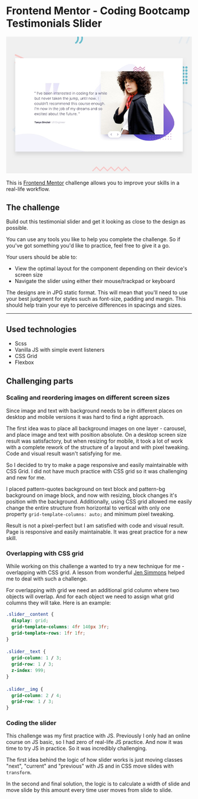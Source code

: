 # Frontend Mentor - Coding Bootcamp Testimonials Slider

![Design preview for the Coding Bootcamp Testimonials Slider coding challenge](./design/desktop-preview.jpg)

This is [Frontend Mentor](https://www.frontendmentor.io) challenge allows you to improve your skills in a real-life workflow.

## The challenge

Build out this testimonial slider and get it looking as close to the design as possible.

You can use any tools you like to help you complete the challenge. So if you've got something you'd like to practice, feel free to give it a go.

Your users should be able to: 

- View the optimal layout for the component depending on their device's screen size
- Navigate the slider using either their mouse/trackpad or keyboard

The designs are in JPG static format. This will mean that you'll need to use your best judgment for styles such as font-size, padding and margin. This should help train your eye to perceive differences in spacings and sizes.
_____________________________

## Used technologies

- Scss
- Vanilla JS with simple event listeners
- CSS Grid
- Flexbox

## Challenging parts

### Scaling and reordering images on different screen sizes

Since image and text with background needs to be in different places on desktop and mobile versions it was hard to find a right approach.

The first idea was to place all background images on one layer - carousel, and place image and text with position absolute. On a desktop screen size result was satisfactory, but when resizing for mobile, it took a lot of work with a complete rework of the structure of a layout and with pixel tweaking. Code and visual result wasn't satisfying for me.

So I decided to try to make a page responsive and easily maintainable with CSS Grid. I did not have much practice with CSS grid so it was challenging and new for me. 

I placed pattern-quotes background on text block and pattern-bg background on image block, and now with resizing, block changes it's position with the background.
Additionally, using CSS grid allowed me easily change the entire structure from horizontal to vertical with only one property `grid-template-columns: auto;` and minimum pixel tweaking.

Result is not a pixel-perfect but I am satisfied with code and visual result. Page is responsive and easily maintainable. It was great practice for a new skill.

### Overlapping with CSS grid

While working on this challenge a wanted to try a new technique for me - overlapping with CSS grid. 
A lesson from wonderful [Jen Simmons](https://www.youtube.com/watch?v=EashgVqboWo&ab_channel=LayoutLand) helped me to deal with such a challenge. 

For overlapping with grid we need an additional grid column where two objects will overlap. And for each object we need to assign what grid columns they will take. Here is an example:

```css
.slider__content {
  display: grid;
  grid-template-columns: 4fr 140px 3fr;
  grid-template-rows: 1fr 1fr;
}

.slider__text {
  grid-column: 1 / 3;
  grid-row: 1 / 3;
  z-index: 999;
}

.slider__img {
  grid-column: 2 / 4;
  grid-row: 1 / 3;
}
```

### Coding the slider

This challenge was my first practice with JS. Previously I only had an online course on JS basic, so I had zero of real-life JS practice. And now it was time to try JS in practice. So it was incredibly challenging.

The first idea behind the logic of how slider works is just moving classes "next", "current" and "previous" with JS and in CSS move slides with `transform`.

In the second and final solution, the logic is to calculate a width of slide and move slide by this amount every time user moves from slide to slide. 